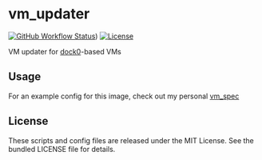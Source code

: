 vm_updater
========

[![GitHub Workflow Status](https://img.shields.io/github/workflow/status/dock0/vm_updater/Build)](https://github.com/dock0/vm_updater/actions))
[![License](https://img.shields.io/github/license/dock0/vm_updater)](https://github.com/dock0/vm_updater/blob/master/LICENSE)

VM updater for [dock0](https://github.com/dock0/dock0)-based VMs

## Usage

For an example config for this image, check out my personal [vm_spec](https://github.com/dock0/vm_spec)

## License

These scripts and config files are released under the MIT License. See the bundled LICENSE file for details.

